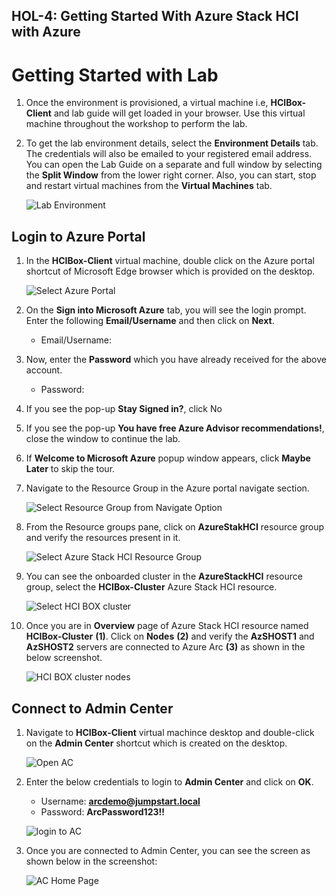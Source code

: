 HOL-4: Getting Started With Azure Stack HCI with Azure
-------------------------
       
# Getting Started with Lab

1. Once the environment is provisioned, a virtual machine i.e, **HCIBox-Client** and lab guide will get loaded in your browser. Use this virtual machine throughout the workshop to perform the lab.

1. To get the lab environment details, select the **Environment Details** tab. The credentials will also be emailed to your registered email address. You can open the Lab Guide on a separate and full window by selecting the **Split Window** from the lower right corner. Also, you can start, stop and restart virtual machines from the **Virtual Machines** tab.

   ![](media/env-page.png "Lab Environment")
 

## Login to Azure Portal

1. In the **HCIBox-Client** virtual machine, double click on the Azure portal shortcut of Microsoft Edge browser which is provided on the desktop.
  
    ![](media/open-az-portal.png "Select Azure Portal")
    
1. On the **Sign into Microsoft Azure** tab, you will see the login prompt. Enter the following **Email/Username** and then click on **Next**. 
      
      * Email/Username: <inject key="AzureAdUserEmail"></inject>
   
1. Now, enter the **Password** which you have already received for the above account.
      
      * Password: <inject key="AzureAdUserPassword"></inject>
      
1. If you see the pop-up **Stay Signed in?**, click No

1. If you see the pop-up **You have free Azure Advisor recommendations!**, close the window to continue the lab.

1. If **Welcome to Microsoft Azure** popup window appears, click **Maybe Later** to skip the tour.

1. Navigate to the Resource Group in the Azure portal navigate section.

   ![](.././media/navigate-resource-group.png "Select Resource Group from Navigate Option")

1. From the Resource groups pane, click on **AzureStakHCI** resource group and verify the resources present in it.

   ![](media/azurestackhci-rg.png "Select Azure Stack HCI Resource Group")

1. You can see the onboarded cluster in the **AzureStackHCI** resource group, select the **HCIBox-Cluster** Azure Stack HCI resource.

   ![](media/open-hcibox-cluster.png "Select HCI BOX cluster")
   
1. Once you are in **Overview** page of Azure Stack HCI resource named **HCIBox-Cluster** **(1)**. Click on **Nodes** **(2)** and verify the **AzSHOST1** and **AzSHOST2** servers are connected to Azure Arc **(3)** as shown in the below screenshot.

   ![](media/hci-cluster-nodes.png "HCI BOX cluster nodes")

## Connect to Admin Center

1. Navigate to **HCIBox-Client** virtual machince desktop and double-click on the **Admin Center** shortcut which is created on the desktop.

   ![](media/open-admin-center.png "Open AC")
   
1. Enter the below credentials to login to **Admin Center** and click on **OK**.

   * Username: **arcdemo@jumpstart.local**
   * Password: **ArcPassword123!!**  

   ![](media/admin-center-login.png "login to AC")
   
1. Once you are connected to Admin Center, you can see the screen as shown below in the screenshot:

   ![](media/ac-homepage.png "AC Home Page")
